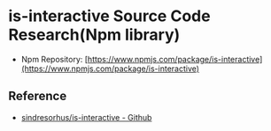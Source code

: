 # is-interactive Source Code Research(Npm library)

- Npm Repository: [https://www.npmjs.com/package/is-interactive](https://www.npmjs.com/package/is-interactive)

## Reference

- [sindresorhus/is-interactive - Github](https://github.com/sindresorhus/is-interactive)
